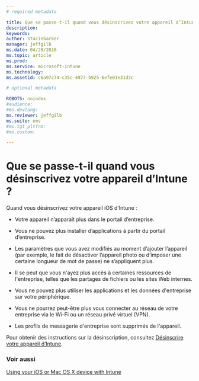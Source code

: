 ```yaml
---
# required metadata

title: Que se passe-t-il quand vous désinscrivez votre appareil d’Intune ? | Microsoft Intune
description:
keywords:
author: Staciebarker
manager: jeffgilb
ms.date: 04/28/2016
ms.topic: article
ms.prod:
ms.service: microsoft-intune
ms.technology:
ms.assetid: c6a97c74-c35c-4977-b925-6efe01e31d3c

# optional metadata

ROBOTS: noindex
#audience:
#ms.devlang:
ms.reviewer: jeffgilb
ms.suite: ems
#ms.tgt_pltfrm:
#ms.custom:

---
```



# Que se passe-t-il quand vous désinscrivez votre appareil d’Intune ?

Quand vous désinscrivez votre appareil iOS d’Intune :

-   Votre appareil n’apparaît plus dans le portail d’entreprise.

-   Vous ne pouvez plus installer d’applications à partir du portail d’entreprise.

-   Les paramètres que vous avez modifiés au moment d’ajouter l’appareil (par exemple, le fait de désactiver l’appareil photo ou d’imposer une certaine longueur de mot de passe) ne s’appliquent plus.

-   Il se peut que vous n'ayez plus accès à certaines ressources de l'entreprise, telles que les partages de fichiers ou les sites Web internes.

-   Vous ne pouvez plus utiliser les applications et les données d'entreprise sur votre périphérique.

-   Vous ne pourrez peut-être plus vous connecter au réseau de votre entreprise via le Wi-Fi ou un réseau privé virtuel (VPN).

-   Les profils de messagerie d'entreprise sont supprimés de l'appareil.

Pour obtenir des instructions sur la désinscription, consultez [Désinscrire votre appareil d’Intune](unenroll-your-device-from-intune-ios.md).

### Voir aussi
[Using your iOS or Mac OS X device with Intune](using-your-ios-or-mac-os-x-device-with-intune.md)

<!--HONumber=May16_HO1-->


